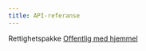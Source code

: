 ```yaml
---
title: API-referanse
---
```


Rettighetspakke [Offentlig med hjemmel](/folkeregisteret-api-dokumentasjon/swagger/rp1/)